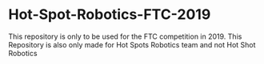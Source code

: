 # Hot-Spot-Robotics-FTC-2019
This repository is only to be used for the FTC competition in 2019. This Repository is also only made for Hot Spots Robotics team and not Hot Shot Robotics 
